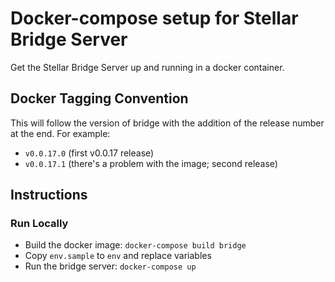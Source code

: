 # Docker-compose setup for Stellar Bridge Server

Get the Stellar Bridge Server up and running in a docker container.

## Docker Tagging Convention

This will follow the version of bridge with the addition of the release number at the end. For example:

- `v0.0.17.0` (first v0.0.17 release)
- `v0.0.17.1` (there's a problem with the image; second release)

## Instructions

### Run Locally

- Build the docker image: `docker-compose build bridge`
- Copy `env.sample` to `env` and replace variables
- Run the bridge server: `docker-compose up`
